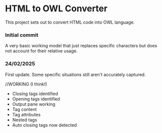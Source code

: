 # HTML to OWL Converter

This project sets out to convert HTML code into OWL language.

### Initial commit

A very basic working model that just replaces specific characters but does not account for their relative usage.

### 24/02/2025

First update. Some specific situations still aren't accurately captured.

//WORKING (I think!)
- Closing tags identified
- Opening tags identified
- Output pane working
- Tag content
- Tag attributes
- Nested tags
- Auto closing tags now detected

